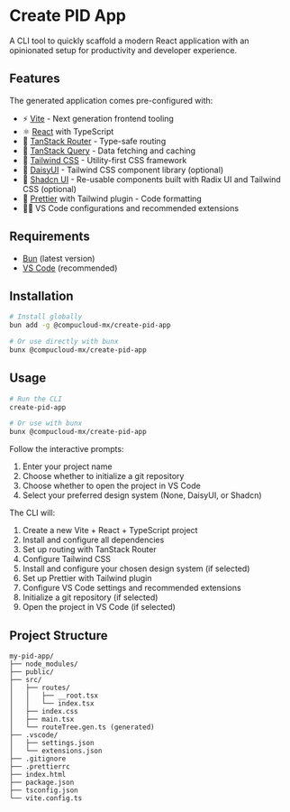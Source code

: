 # Create PID App

A CLI tool to quickly scaffold a modern React application with an opinionated setup for productivity and developer experience.

## Features

The generated application comes pre-configured with:

- ⚡ [Vite](https://vitejs.dev/) - Next generation frontend tooling
- ⚛️ [React](https://react.dev/) with TypeScript
- 🧭 [TanStack Router](https://tanstack.com/router) - Type-safe routing
- 🔄 [TanStack Query](https://tanstack.com/query) - Data fetching and caching
- 🎨 [Tailwind CSS](https://tailwindcss.com/) - Utility-first CSS framework
- 🌼 [DaisyUI](https://daisyui.com/) - Tailwind CSS component library (optional)
- 🎯 [Shadcn UI](https://ui.shadcn.com/) - Re-usable components built with Radix UI and Tailwind CSS (optional)
- 🧹 [Prettier](https://prettier.io/) with Tailwind plugin - Code formatting
- 👨‍💻 VS Code configurations and recommended extensions

## Requirements

- [Bun](https://bun.sh/) (latest version)
- [VS Code](https://code.visualstudio.com/) (recommended)

## Installation

```bash
# Install globally
bun add -g @compucloud-mx/create-pid-app

# Or use directly with bunx
bunx @compucloud-mx/create-pid-app
```

## Usage

```bash
# Run the CLI
create-pid-app

# Or use with bunx
bunx @compucloud-mx/create-pid-app
```

Follow the interactive prompts:

1. Enter your project name
2. Choose whether to initialize a git repository
3. Choose whether to open the project in VS Code
4. Select your preferred design system (None, DaisyUI, or Shadcn)

The CLI will:

1. Create a new Vite + React + TypeScript project
2. Install and configure all dependencies
3. Set up routing with TanStack Router
4. Configure Tailwind CSS
5. Install and configure your chosen design system (if selected)
6. Set up Prettier with Tailwind plugin
7. Configure VS Code settings and recommended extensions
8. Initialize a git repository (if selected)
9. Open the project in VS Code (if selected)

## Project Structure

```
my-pid-app/
├── node_modules/
├── public/
├── src/
│   ├── routes/
│   │   ├── __root.tsx
│   │   └── index.tsx
│   ├── index.css
│   ├── main.tsx
│   └── routeTree.gen.ts (generated)
├── .vscode/
│   ├── settings.json
│   └── extensions.json
├── .gitignore
├── .prettierrc
├── index.html
├── package.json
├── tsconfig.json
└── vite.config.ts
```
